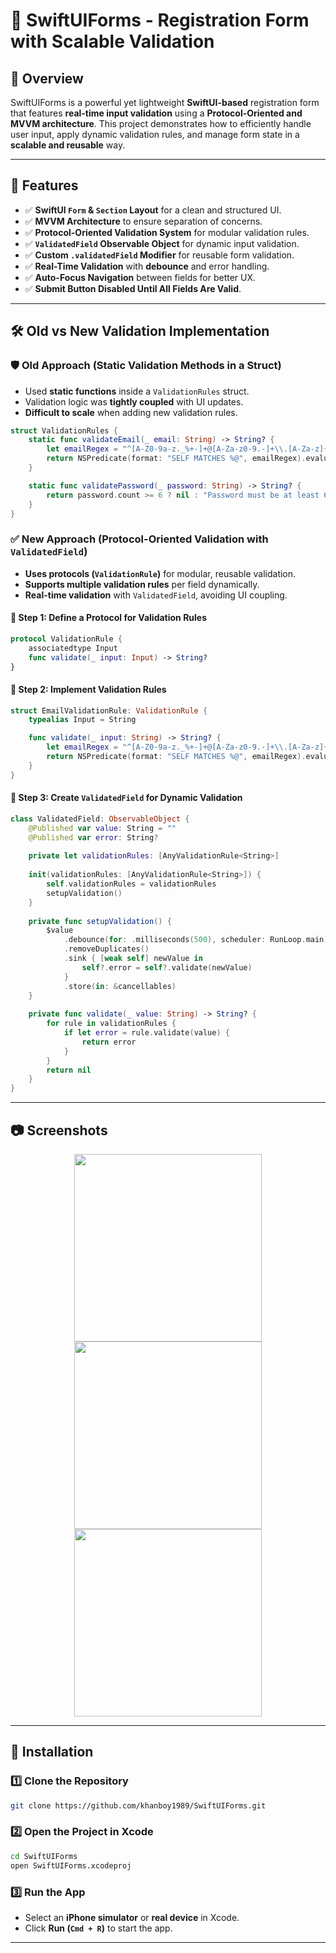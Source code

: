 # 📌 SwiftUIForms - Registration Form with Scalable Validation

## 📝 Overview  
SwiftUIForms is a powerful yet lightweight **SwiftUI-based** registration form that features **real-time input validation** using a **Protocol-Oriented and MVVM architecture**. This project demonstrates how to efficiently handle user input, apply dynamic validation rules, and manage form state in a **scalable and reusable** way.  

---

## 🚀 Features  
- ✅ **SwiftUI `Form` & `Section` Layout** for a clean and structured UI.  
- ✅ **MVVM Architecture** to ensure separation of concerns.  
- ✅ **Protocol-Oriented Validation System** for modular validation rules.  
- ✅ **`ValidatedField` Observable Object** for dynamic input validation.  
- ✅ **Custom `.validatedField` Modifier** for reusable form validation.  
- ✅ **Real-Time Validation** with **debounce** and error handling.  
- ✅ **Auto-Focus Navigation** between fields for better UX.  
- ✅ **Submit Button Disabled Until All Fields Are Valid**.  

---

## 🛠️ Old vs New Validation Implementation  

### 🛡️ Old Approach (Static Validation Methods in a Struct)  
- Used **static functions** inside a `ValidationRules` struct.  
- Validation logic was **tightly coupled** with UI updates.  
- **Difficult to scale** when adding new validation rules.  

```swift
struct ValidationRules {
    static func validateEmail(_ email: String) -> String? {
        let emailRegex = "^[A-Z0-9a-z._%+-]+@[A-Za-z0-9.-]+\\.[A-Za-z]{2,}$"
        return NSPredicate(format: "SELF MATCHES %@", emailRegex).evaluate(with: email) ? nil : "Invalid email format"
    }

    static func validatePassword(_ password: String) -> String? {
        return password.count >= 6 ? nil : "Password must be at least 6 characters"
    }
}
```

### ✅ New Approach (Protocol-Oriented Validation with `ValidatedField`)  
- **Uses protocols (`ValidationRule`)** for modular, reusable validation.  
- **Supports multiple validation rules** per field dynamically.  
- **Real-time validation** with `ValidatedField`, avoiding UI coupling.  

#### 🔹 Step 1: Define a Protocol for Validation Rules  
```swift
protocol ValidationRule {
    associatedtype Input
    func validate(_ input: Input) -> String?
}
```

#### 🔹 Step 2: Implement Validation Rules  
```swift
struct EmailValidationRule: ValidationRule {
    typealias Input = String

    func validate(_ input: String) -> String? {
        let emailRegex = "^[A-Z0-9a-z._%+-]+@[A-Za-z0-9.-]+\\.[A-Za-z]{2,}$"
        return NSPredicate(format: "SELF MATCHES %@", emailRegex).evaluate(with: input) ? nil : "Invalid email format"
    }
}
```

#### 🔹 Step 3: Create `ValidatedField` for Dynamic Validation  
```swift
class ValidatedField: ObservableObject {
    @Published var value: String = ""
    @Published var error: String?
    
    private let validationRules: [AnyValidationRule<String>]
    
    init(validationRules: [AnyValidationRule<String>]) {
        self.validationRules = validationRules
        setupValidation()
    }
    
    private func setupValidation() {
        $value
            .debounce(for: .milliseconds(500), scheduler: RunLoop.main)
            .removeDuplicates()
            .sink { [weak self] newValue in
                self?.error = self?.validate(newValue)
            }
            .store(in: &cancellables)
    }
    
    private func validate(_ value: String) -> String? {
        for rule in validationRules {
            if let error = rule.validate(value) {
                return error
            }
        }
        return nil
    }
}
```

---

## 📷 Screenshots  
<div align="center">
  <img src="https://github.com/user-attachments/assets/c0b10b96-f5e4-4eb9-95f8-130a14bd618f" width="300" />
  <img src="https://github.com/user-attachments/assets/475242be-80ca-47ff-90b4-ea255cef8f61" width="300" />
  <img src="https://github.com/user-attachments/assets/3183df0b-afb6-4a6b-b200-6a43d0e75d05" width="300" />
</div>

---

## 🔧 Installation  
### 1️⃣ Clone the Repository  
```bash
git clone https://github.com/khanboy1989/SwiftUIForms.git
```

### 2️⃣ Open the Project in Xcode  
```bash
cd SwiftUIForms
open SwiftUIForms.xcodeproj
```

### 3️⃣ Run the App  
- Select an **iPhone simulator** or **real device** in Xcode.  
- Click **Run (`Cmd + R`)** to start the app.  

---

